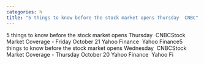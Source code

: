 ```yaml
---
categories: h
title: "5 things to know before the stock market opens Thursday  CNBC"
---
```

5 things to know before the stock market opens Thursday&nbsp;&nbsp;CNBCStock Market Coverage - Friday October 21 Yahoo Finance&nbsp;&nbsp;Yahoo Finance5 things to know before the stock market opens Wednesday&nbsp;&nbsp;CNBCStock Market Coverage - Thursday October 20 Yahoo Finance&nbsp;&nbsp;Yahoo Fi